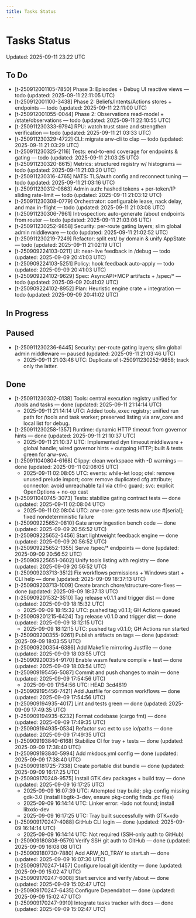 ```yaml
---
title: Tasks Status
---
```


# Tasks Status

Updated: 2025-09-11 23:22 UTC


## To Do
- [t-250912001105-7850] Phase 3: Episodes + Debug UI reactive views — todo (updated: 2025-09-11 22:11:05 UTC)
- [t-250912001100-3438] Phase 2: Beliefs/Intents/Actions stores + endpoints — todo (updated: 2025-09-11 22:11:00 UTC)
- [t-250912001055-0044] Phase 2: Observations read-model + /state/observations — todo (updated: 2025-09-11 22:10:55 UTC)
- [t-250911230333-9794] RPU: watch trust store and strengthen verification — todo (updated: 2025-09-11 21:03:33 UTC)
- [t-250911230329-4722] CLI: migrate arw-cli to clap — todo (updated: 2025-09-11 21:03:29 UTC)
- [t-250911230325-2116] Tests: end-to-end coverage for endpoints & gating — todo (updated: 2025-09-11 21:03:25 UTC)
- [t-250911230320-8615] Metrics: structured registry w/ histograms — todo (updated: 2025-09-11 21:03:20 UTC)
- [t-250911230316-4765] NATS: TLS/auth config and reconnect tuning — todo (updated: 2025-09-11 21:03:16 UTC)
- [t-250911230312-0863] Admin auth: hashed tokens + per-token/IP sliding rate-limit — todo (updated: 2025-09-11 21:03:12 UTC)
- [t-250911230308-0779] Orchestrator: configurable lease, nack delay, and max in-flight — todo (updated: 2025-09-11 21:03:08 UTC)
- [t-250911230306-7961] Introspection: auto-generate /about endpoints from router — todo (updated: 2025-09-11 21:03:06 UTC)
- [t-250911230252-9858] Security: per-route gating layers; slim global admin middleware — todo (updated: 2025-09-11 21:02:52 UTC)
- [t-250911230219-7249] Refactor: split ext/ by domain & unify AppState — todo (updated: 2025-09-11 21:02:19 UTC)
- [t-250909224103-0211] UI: near-live feedback in /debug — todo (updated: 2025-09-09 20:41:03 UTC)
- [t-250909224103-5251] Policy: hook feedback auto-apply — todo (updated: 2025-09-09 20:41:03 UTC)
- [t-250909224102-9629] Spec: AsyncAPI+MCP artifacts + /spec/* — todo (updated: 2025-09-09 20:41:02 UTC)
- [t-250909224102-8952] Plan: Heuristic engine crate + integration — todo (updated: 2025-09-09 20:41:02 UTC)

## In Progress

## Paused
- [t-250911230236-6445] Security: per-route gating layers; slim global admin middleware — paused (updated: 2025-09-11 21:03:46 UTC)
    - 2025-09-11 21:03:46 UTC: Duplicate of t-250911230252-9858; track only the latter.

## Done
- [t-250911230302-0138] Tools: central execution registry unified for /tools and tasks — done (updated: 2025-09-11 21:14:14 UTC)
    - 2025-09-11 21:14:14 UTC: Added tools_exec registry; unified run path for /tools and task worker; preserved listing via arw_core and local list for debug.
- [t-250911230258-1357] Runtime: dynamic HTTP timeout from governor hints — done (updated: 2025-09-11 21:10:37 UTC)
    - 2025-09-11 21:10:37 UTC: Implemented dyn timeout middleware + global handle; wired governor hints + outgoing HTTP; built & tests green for arw-svc.
- [t-250911040804-6168] Clippy: clean workspace with -D warnings — done (updated: 2025-09-11 02:08:05 UTC)
    - 2025-09-11 02:08:05 UTC: events: while-let loop; otel: remove unused prelude import; core: remove duplicated cfg attribute; connector: avoid unreachable tail via ctrl-c guard; svc: explicit OpenOptions + no-op cast
- [t-250911040745-3073] Tests: stabilize gating contract tests — done (updated: 2025-09-11 02:08:04 UTC)
    - 2025-09-11 02:08:04 UTC: arw-core: gate tests now use #[serial]; fixed nondeterministic failure
- [t-250909225652-0810] Gate arrow ingestion bench code — done (updated: 2025-09-09 20:56:52 UTC)
- [t-250909225652-5456] Start lightweight feedback engine — done (updated: 2025-09-09 20:56:52 UTC)
- [t-250909225652-1355] Serve /spec/* endpoints — done (updated: 2025-09-09 20:56:52 UTC)
- [t-250909225651-0602] Unify tools listing with registry — done (updated: 2025-09-09 20:56:52 UTC)
- [t-250909203713-3512] Fix workflows permissions + Windows start + CLI help — done (updated: 2025-09-09 18:37:13 UTC)
- [t-250909203713-1009] Create branch chore/structure-core-fixes — done (updated: 2025-09-09 18:37:13 UTC)
- [t-250909201532-3510] Tag release v0.1.1 and trigger dist — done (updated: 2025-09-09 18:15:32 UTC)
    - 2025-09-09 18:15:32 UTC: pushed tag v0.1.1; GH Actions queued
- [t-250909201215-6424] Tag release v0.1.0 and trigger dist — done (updated: 2025-09-09 18:12:15 UTC)
    - 2025-09-09 18:12:15 UTC: pushed tag v0.1.0; GH Actions run started
- [t-250909200355-9261] Publish artifacts on tags — done (updated: 2025-09-09 18:03:55 UTC)
- [t-250909200354-6386] Add Makefile mirroring Justfile — done (updated: 2025-09-09 18:03:55 UTC)
- [t-250909200354-9170] Enable wasm feature compile + test — done (updated: 2025-09-09 18:03:54 UTC)
- [t-250909195456-5087] Commit and push changes to main — done (updated: 2025-09-09 17:54:56 UTC)
    - 2025-09-09 17:54:56 UTC: HEAD 3cd4819
- [t-250909195456-7421] Add Justfile for common workflows — done (updated: 2025-09-09 17:54:56 UTC)
- [t-250909194935-4017] Lint and tests green — done (updated: 2025-09-09 17:49:35 UTC)
- [t-250909194935-6232] Format codebase (cargo fmt) — done (updated: 2025-09-09 17:49:35 UTC)
- [t-250909194935-0534] Refactor svc ext to use io/paths — done (updated: 2025-09-09 17:49:35 UTC)
- [t-250909193840-6168] Stabilize CI for tray + tests — done (updated: 2025-09-09 17:38:40 UTC)
- [t-250909193840-5994] Add mkdocs.yml config — done (updated: 2025-09-09 17:38:40 UTC)
- [t-250909181725-7338] Create portable dist bundle — done (updated: 2025-09-09 16:17:25 UTC)
- [t-250909170248-9575] Install GTK dev packages + build tray — done (updated: 2025-09-09 16:17:25 UTC)
    - 2025-09-09 16:07:39 UTC: Attempted tray build; pkg-config missing gdk-3.0 (install libgtk-3-dev, ensure pkg-config finds .pc files)
  - 2025-09-09 16:14:14 UTC: Linker error: -lxdo not found; install libxdo-dev
  - 2025-09-09 16:17:25 UTC: Tray built successfully with GTK+xdo
- [t-250909170247-4088] GitHub CLI login — done (updated: 2025-09-09 16:14:14 UTC)
    - 2025-09-09 16:14:14 UTC: Not required (SSH-only auth to GitHub)
- [t-250909180808-9579] Verify SSH git auth to GitHub — done (updated: 2025-09-09 16:08:08 UTC)
- [t-250909180730-7880] Add ARW_NO_TRAY to start.sh — done (updated: 2025-09-09 16:07:30 UTC)
- [t-250909170247-1457] Configure local git identity — done (updated: 2025-09-09 15:02:47 UTC)
- [t-250909170247-6008] Start service and verify /about — done (updated: 2025-09-09 15:02:47 UTC)
- [t-250909170247-6435] Configure Dependabot — done (updated: 2025-09-09 15:02:47 UTC)
- [t-250909170247-9910] Integrate tasks tracker with docs — done (updated: 2025-09-09 15:02:47 UTC)

